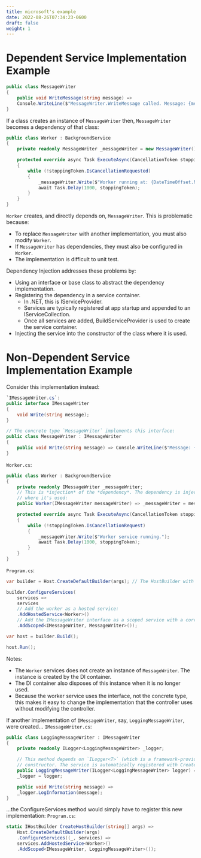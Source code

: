 ```yaml
---
title: microsoft's example
date: 2022-08-26T07:34:23-0600
draft: false
weight: 1
---
```


# Dependent Service Implementation Example
```cs
public class MessageWriter 
{
    public void WriteMessage(string message) =>
    Console.WriteLine($"MessageWriter.WriteMessage called. Message: {message}");
}
```
If a class creates an instance of `MessageWriter` then, `MessageWriter` becomes a dependency of that class:
```cs
public class Worker : BackgroundService
{
    private readonly MessageWriter _messageWriter = new MessageWriter();

    protected override async Task ExecuteAsync(CancellationToken stoppingToken)
    {
        while (!stoppingToken.IsCancellationRequested)
        {
            _messageWriter.Write($"Worker running at: {DateTimeOffset.Now}");
            await Task.Delay(1000, stoppingToken);
        }
    }
}
```
`Worker` creates, and directly depends on, `MessageWriter`. This is problematic because:
- To replace `MessageWriter` with another implementation, you must also modify `Worker`.
- If `MessageWriter` has dependencies, they must also be configured in `Worker`.
- The implementation is difficult to unit test.

Dependency Injection addresses these problems by:
- Using an interface or base class to abstract the dependency implementation.
- Registering the dependency in a service container.
  - In .NET, this is IServiceProvider.
  - Services are typically registered at app startup and appended to an IServiceCollection.
  - Once all services are added, BuildServiceProvider is used to create the service container.
- Injecting the service into the constructor of the class where it is used.

# Non-Dependent Service Implementation Example
Consider this implementation instead:
```cs
`IMessageWriter.cs`:
public interface IMessageWriter 
{
    void Write(string message);
}

// The concrete type `MessageWriter` implements this interface:
public class MessageWriter : IMessageWriter 
{
    public void Write(string message) => Console.WriteLine($"Message: {message}");
}
```
`Worker.cs`:
```cs
public class Worker : BackgroundService 
{
    private readonly IMessageWriter _messageWriter;
    // This is *injection* of the *dependency*. The dependency is injected into the constructor of the class
    // where it's used:
    public Worker(IMessageWriter messageWriter) => _messageWriter = messageWriter;

    protected override async Task ExecuteAsync(CancellationToken stoppingToken) 
    {
        while (!stoppingToken.IsCancellationRequest)
        {
            _messageWriter.Write($"Worker service running.");
            await Task.Delay(1000, stoppingToken);
        }
    }
}
```
`Program.cs`:
```cs
var builder = Host.CreateDefaultBuilder(args); // The HostBuilder with a default configuration.

builder.ConfigureServices(
    services =>
    services
    // Add the worker as a hosted service:
    .AddHostedService<Worker>()
    // Add the IMessageWriter interface as a scoped service with a corresponding concrete class:
    .AddScoped<IMessageWriter, MessageWriter>());

var host = builder.Build();

host.Run();
```

Notes:
- The `Worker` services does not create an instance of `MessageWriter`. The instance is created by the DI container.
- The DI container also disposes of this instance when it is no longer used.
- Because the worker service uses the interface, not the concrete type, this makes it easy to change the implementation that the controller uses without modifying the controller.

If another implementation of `IMessageWriter`, say, `LoggingMessageWriter`, were created…
`IMessageWriter.cs`:
```cs
public class LoggingMessageWriter : IMessageWriter 
{
    private readonly ILogger<LoggingMessageWriter> _logger;

    // This method depends on `ILogger<T>` (which is a framework-provided service), so it is injected into its
    // constructor. The service is automatically registered with CreateDefaultBuilder.
    public LoggingMessageWriter(ILogger<LoggingMessageWriter> logger) =>
    _logger = logger;

    public void Write(string message) =>
    _logger.LogInformation(message);
}
```

…the ConfigureServices method would simply have to register this new implementation:
`Program.cs`:
```cs
static IHostBuilder CreateHostBuilder(string[] args) =>
    Host.CreateDefaultBuilder(args)
    .ConfigureServices((_, services) =>
    services.AddHostedService<Worker>()
    .AddScoped<IMessageWriter, LoggingMessageWriter>());
```
